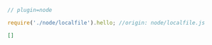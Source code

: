 ```js
// plugin=node

require('./node/localfile').hello; //origin: node/localfile.js
```
```json
[]
```
```ctags

```
